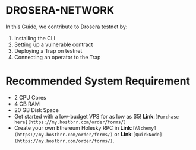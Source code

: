 # DROSERA-NETWORK
In this Guide, we contribute to Drosera testnet by:

1. Installing the CLI
2. Setting up a vulnerable contract
3. Deploying a Trap on testnet
4. Connecting an operator to the Trap

# Recommended System Requirement

- 2 CPU Cores
- 4 GB RAM
- 20 GB Disk Space
- Get started with a low-budget VPS for as low as $5! **Link**:`[Purchase here](https://my.hostbrr.com/order/forms/)`
- Create your own Ethereum Holesky RPC in **Link**:`[Alchemy](https://my.hostbrr.com/order/forms/)` or **Link**:`[QuickNode](https://my.hostbrr.com/order/forms/)`.